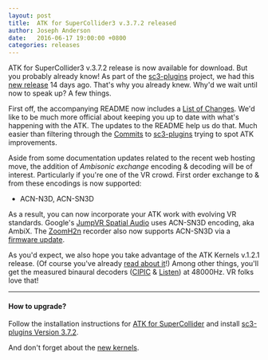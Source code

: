 ```yaml
---
layout: post
title:  ATK for SuperCollider3 v.3.7.2 released
author: Joseph Anderson
date:   2016-06-17 19:00:00 +0800
categories: releases
---
```



ATK for SuperCollider3 v.3.7.2 release is now available for download. But you
probably already know! As part of the
[sc3-plugins](https://github.com/supercollider/sc3-plugins) project, we had this
[new release](https://github.com/supercollider/sc3-plugins/releases) 14 days
ago. That's why you already knew. Why'd we wait until now to speak up? A few
things.

First off, the accompanying README now includes a
[List of Changes](https://github.com/ambisonictoolkit/atk-sc3#list-of-changes).
We'd like to be much more official about keeping you up to date with
what's happening with the ATK. The updates to the README help us do that. Much
easier than filtering through the
[Commits](https://github.com/supercollider/sc3-plugins/commits/master) to
[sc3-plugins](https://github.com/supercollider/sc3-plugins) trying to spot ATK
improvements.

Aside from some documentation updates related to the recent web hosting move,
the addition of _Ambisonic exchange_ encoding & decoding will be of interest.
Particularly if you're one of the VR crowd. First order exchange to & from
these encodings is now supported:

*  ACN-N3D, ACN-SN3D

As a result, you can now incorporate your ATK work with evolving VR standards.
Google's
[JumpVR Spatial Audio](https://support.google.com/jump/answer/6399746?hl=en)
uses ACN-SN3D encoding, aka AmbiX. The
[ZoomH2n](https://www.zoom.co.jp/products/handy-recorder/h2n-handy-recorder)
recorder also now supports ACN-SN3D via a
[firmware update](https://www.zoom.co.jp/H2n-update-v2).

As you'd expect, we also hope you take advantage of the ATK Kernels v.1.2.1
release. (Of course you've already
[read about it](/_posts/2016-06-17-atk-kernels-1.2.1.md)!) Among other things,
you'll get the measured binaural decoders
([CIPIC](http://interface.cipic.ucdavis.edu/sound/hrtf.html) &
[Listen](http://recherche.ircam.fr/equipes/salles/listen/)) at 48000Hz. VR folks
love that!

---

#### How to upgrade? ####

Follow the installation instructions for
[ATK for SuperCollider](/download/supercollider/) and install
[sc3-plugins Version 3.7.2](https://github.com/supercollider/sc3-plugins/releases/tag/Version-3.7.2).

And don't forget about the [new kernels](/download/kernels/).
